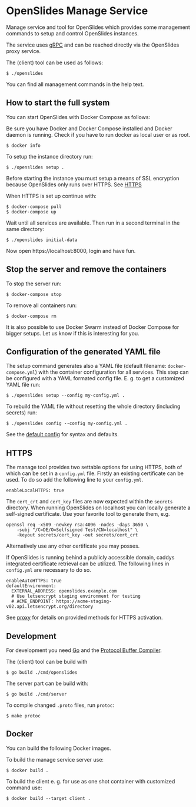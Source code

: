 # OpenSlides Manage Service

Manage service and tool for OpenSlides which provides some management commands
to setup and control OpenSlides instances.

The service uses [gRPC](https://grpc.io/) and can be reached directly via the
OpenSlides proxy service.

The (client) tool can be used as follows:

    $ ./openslides

You can find all management commands in the help text.


## How to start the full system

You can start OpenSlides with Docker Compose as follows:

Be sure you have Docker and Docker Compose installed and Docker daemon is
running. Check if you have to run docker as local user or as root.

    $ docker info

To setup the instance directory run:

    $ ./openslides setup .

Before starting the instance you must setup a means of SSL encryption because
OpenSlides only runs over HTTPS. See [HTTPS](#HTTPS)

When HTTPS is set up continue with:

    $ docker-compose pull
    $ docker-compose up

Wait until all services are available. Then run in a second terminal in the same
directory:

    $ ./openslides initial-data

Now open https://localhost:8000, login and have fun.


## Stop the server and remove the containers

To stop the server run:

    $ docker-compose stop

To remove all containers run:

    $ docker-compose rm

It is also possible to use Docker Swarm instead of Docker Compose for bigger
setups. Let us know if this is interesting for you.


## Configuration of the generated YAML file

The setup command generates also a YAML file (default filename:
`docker-compose.yml`) with the container configuration for all services. This
step can be configured with a YAML formated config file. E. g. to get a
customized YAML file run:

    $ ./openslides setup --config my-config.yml .

To rebuild the YAML file without resetting the whole directory (including
secrets) run:

    $ ./openslides config --config my-config.yml .

See the [default config](pkg/setup/default-config.yml) for syntax and defaults.


## HTTPS

The manage tool provides two settable options for using HTTPS, both of which can
be set in a `config.yml` file. Firstly an existing certificate can be used.
To do so add the following line to your `config.yml`.

    enableLocalHTTPS: true

The `cert_crt` and `cert_key` files are now expected within the `secrets`
directory. When running OpenSlides on localhost you can locally generate a
self-signed certificate. Use your favorite tool to generate them, e.g.

    openssl req -x509 -newkey rsa:4096 -nodes -days 3650 \
        -subj "/C=DE/O=Selfsigned Test/CN=localhost" \
        -keyout secrets/cert_key -out secrets/cert_crt

Alternatively use any other certificate you may posses.

If OpenSlides is running behind a publicly accessible domain, caddys integrated
certificate retrieval can be utilized. The following lines in `config.yml` are
necessary to do so.

    enableAutoHTTPS: true
    defaultEnvironment:
      EXTERNAL_ADDRESS: openslides.example.com
      # Use letsencrypt staging environment for testing
      # ACME_ENDPOINT: https://acme-staging-v02.api.letsencrypt.org/directory

See [proxy](https://github.com/OpenSlides/OpenSlides/blob/master/proxy) for
details on provided methods for HTTPS activation.


## Development

For development you need [Go](https://golang.org/) and the [Protocol Buffer
Compiler](https://grpc.io/docs/protoc-installation/).

The (client) tool can be build with

    $ go build ./cmd/openslides

The server part can be build with:

    $ go build ./cmd/server

To compile changed `.proto` files, run `protoc`:

    $ make protoc


## Docker

You can build the following Docker images.

To build the manage service server use:

    $ docker build .

To build the client e. g. for use as one shot container with customized command
use:

    $ docker build --target client .
